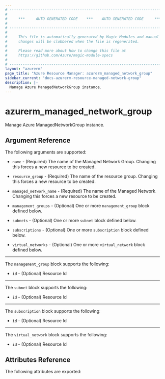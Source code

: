 ```yaml
---
# ----------------------------------------------------------------------------
#
#     ***     AUTO GENERATED CODE    ***    AUTO GENERATED CODE     ***
#
# ----------------------------------------------------------------------------
#
#     This file is automatically generated by Magic Modules and manual
#     changes will be clobbered when the file is regenerated.
#
#     Please read more about how to change this file at
#     https://github.com/Azure/magic-module-specs
#
# ----------------------------------------------------------------------------
layout: "azurerm"
page_title: "Azure Resource Manager: azurerm_managed_network_group"
sidebar_current: "docs-azurerm-resource-managed-network-group"
description: |-
  Manage Azure ManagedNetworkGroup instance.
---
```


# azurerm_managed_network_group

Manage Azure ManagedNetworkGroup instance.


## Argument Reference

The following arguments are supported:

* `name` - (Required) The name of the Managed Network Group. Changing this forces a new resource to be created.

* `resource_group` - (Required) The name of the resource group. Changing this forces a new resource to be created.

* `managed_network_name` - (Required) The name of the Managed Network. Changing this forces a new resource to be created.

* `management_groups` - (Optional) One or more `management_group` block defined below.

* `subnets` - (Optional) One or more `subnet` block defined below.

* `subscriptions` - (Optional) One or more `subscription` block defined below.

* `virtual_networks` - (Optional) One or more `virtual_network` block defined below.

---

The `management_group` block supports the following:

* `id` - (Optional) Resource Id

---

The `subnet` block supports the following:

* `id` - (Optional) Resource Id

---

The `subscription` block supports the following:

* `id` - (Optional) Resource Id

---

The `virtual_network` block supports the following:

* `id` - (Optional) Resource Id

## Attributes Reference

The following attributes are exported:
